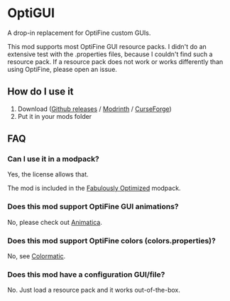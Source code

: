 # OptiGUI

A drop-in replacement for OptiFine custom GUIs.

This mod supports most OptiFine GUI resource packs. I didn't do an extensive test with the .properties files, because I couldn't find such a resource pack.
If a resource pack does not work or works differently than using OptiFine, please open an issue.

## How do I use it
1. Download ([Github releases](https://github.com/opekope2/OptiGUI/releases) / [Modrinth](https://modrinth.com/mod/optigui) / [CurseForge](https://www.curseforge.com/minecraft/mc-mods/optigui))
2. Put it in your mods folder

## FAQ

### Can I use it in a modpack?

Yes, the license allows that.

The mod is included in the [Fabulously Optimized](https://github.com/Fabulously-Optimized/fabulously-optimized) modpack.

### Does this mod support OptiFine GUI animations?

No, please check out [Animatica](https://github.com/FoundationGames/Animatica).

### Does this mod support OptiFine colors (colors.properties)?

No, see [Colormatic](https://github.com/kvverti/colormatic).

### Does this mod have a configuration GUI/file?

No. Just load a resource pack and it works out-of-the-box.
